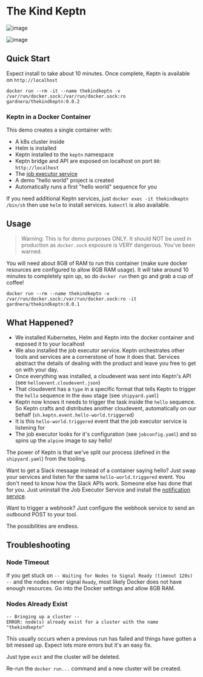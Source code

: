 # The Kind Keptn

![image](https://user-images.githubusercontent.com/26523841/154243627-5c57a5c4-dc2c-4835-8111-7418d3538ee7.png)

![image](https://user-images.githubusercontent.com/26523841/154243049-13a05813-62c7-4ff5-b633-11af78930470.png)

## Quick Start

Expect install to take about 10 minutes. Once complete, Keptn is available on `http://localhost`

```
docker run --rm -it --name thekindkeptn -v /var/run/docker.sock:/var/run/docker.sock:ro gardnera/thekindkeptn:0.0.2
```

### Keptn in a Docker Container

This demo creates a single container with:
- A k8s cluster inside
- Helm is installed
- Keptn installed to the `keptn` namespace
- Keptn bridge and API are exposed on localhost on port `80`: `http://localhost`
- The [job executor service](https://github.com/keptn-contrib/job-executor-service)
- A demo "hello world" project is created
- Automatically runs a first "hello world" sequence for you

If you need additional Keptn services, just `docker exec -it thekindkeptn /bin/sh` then use `helm` to install services. `kubectl` is also available.

## Usage

> Warning: This is for demo purposes ONLY. It should NOT be used in production as `docker.sock` exposure is VERY dangerous. You've been warned.

You will need about 8GB of RAM to run this container (make sure docker resources are configured to allow 8GB RAM usage).
It will take around 10 minutes to completely spin up, so do `docker run` then go and grab a cup of coffee!

```
docker run --rm --name thekindkeptn -v /var/run/docker.sock:/var/run/docker.sock:ro -it gardnera/thekindkeptn:0.0.1
```

## What Happened?
- We installed Kubernetes, Helm and Keptn into the docker container and exposed it to your localhost
- We also installed the job executor service. Keptn orchestrates other tools and services are a cornerstone of how it does that. Services abstract the details of dealing with the product and leave you free to get on with your day.
- Once everything was installed, a cloudevent was sent into Keptn's API (see `helloevent.cloudevent.json`)
- That cloudevent has a `type` in a specific format that tells Keptn to trigger the `hello` sequence in the `demo` stage (see `shipyard.yaml`)
- Keptn now knows it needs to trigger the task inside the `hello` sequence. So Keptn crafts and distributes another cloudevent, automatically on our behalf (`sh.keptn.event.hello-world.triggered`)
- It is this `hello-world.triggered` event that the job executor service is listening for
- The job executor looks for it's configuration (see `jobconfig.yaml`) and so spins up the `alpine` image to say hello!


The power of Keptn is that we've split our process (defined in the `shipyard.yaml`) from the tooling.

Want to get a Slack message instead of a container saying hello? Just swap your services and listen for the same `hello-world.triggered` event. You don't need to know how the Slack APIs work. Someone else has done that for you. Just uninstall the Job Executor Service and install the [notification service](https://github.com/keptn-contrib/notification-service).

Want to trigger a webhook? Just configure the webhook service to send an outbound POST to your tool.

The possibilities are endless.

## Troubleshooting

### Node Timeout
If you get stuck on `-- Waiting for Nodes to Signal Ready (timeout 120s) --` and the nodes never signal `Ready`, most likely Docker does not have enough resources. Go into the Docker settings and allow 8GB RAM.

### Nodes Already Exist
```
-- Bringing up a cluster --
ERROR: node(s) already exist for a cluster with the name "thekindkeptn"
```
This usually occurs when a previous run has failed and things have gotten a bit messed up. Expect lots more errors but it's an easy fix.

Just type `exit` and the cluster will be deleted.

Re-run the `docker run...` command and a new cluster will be created.

